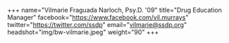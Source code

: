 +++
name="Vilmarie Fraguada Narloch, Psy.D. '09"
title="Drug Education Manager"
facebook="https://www.facebook.com/vil.murrays"
twitter="https://twitter.com/ssdp"
email="vilmarie@ssdp.org"
headshot="img/bw-vilmarie.jpeg"
weight="90"
+++
